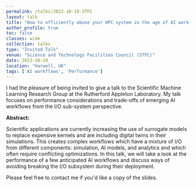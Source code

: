 ```yaml
---
permalink: /talks/2023-10-19-STFC
layout: talk
title: "How to efficiently abuse your HPC system in the age of AI workflows"
author_profile: true
toc: false
classes: wide
collection: talks
type: "Invited Talk"
venue: "Science and Technology Facilities Council (STFC)"
date: 2023-10-19
location: "Harwell, UK"
tags: ['AI workflows', 'Performance']
---
```


I had the pleasure of being invited to give a talk to the Scientific Machine Learning Research Group at the Rutherford Appleton Laboratory. My talk focuses on performance considerations and trade-offs of emerging AI workflows from the I/O sub-system perspective.

<p class="archive__item-excerpt" itemprop="description">

<strong>Abstract:</strong>

Scientific applications are currently increasing the use of surrogate models to replace expensive kernels and are including digital twins in their simulations. This creates complex workflows which have a mixture of I/O from different components: simulation, AI models, and analytics and which often require conflicting optimizations. In this talk, we will take a look at the performance of a few anticipated AI workflows and discuss ways of avoiding breaking the I/O subsystem during their deployment.
</p>

Please feel free to contact me if you'd like a copy of the slides.
